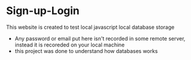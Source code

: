 # Sign-up-Login
This website is created to test local javascript local database storage
- Any password or email put here isn't recorded in some remote server, instead it is recoreded on your local machine
- this project was done to understand how databases works
